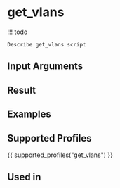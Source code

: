 

# get_vlans

<!-- prettier-ignore -->
!!! todo

    Describe get_vlans script

## Input Arguments

## Result

## Examples

## Supported Profiles

{{ supported_profiles("get_vlans") }}

## Used in
